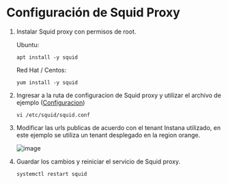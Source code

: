 # Configuración de Squid Proxy

1. Instalar Squid proxy con permisos de root.

   Ubuntu:
   
       apt install -y squid

   Red Hat / Centos:

       yum install -y squid


2. Ingresar a la ruta de configuracion de Squid proxy y utilizar el archivo de ejemplo ([Configuracion](https://github.com/juan-conde-21/Instalacion-Agente-Instana/blob/main/Configuraciones/squid.conf]))

       vi /etc/squid/squid.conf

3. Modificar las urls publicas de acuerdo con el tenant Instana utilizado, en este ejemplo se utiliza un tenant desplegado en la region orange.

   ![image](https://github.com/user-attachments/assets/96058ad3-9ff3-434f-9913-cda274a70469)

4. Guardar los cambios y reiniciar el servicio de Squid proxy.

       systemctl restart squid


